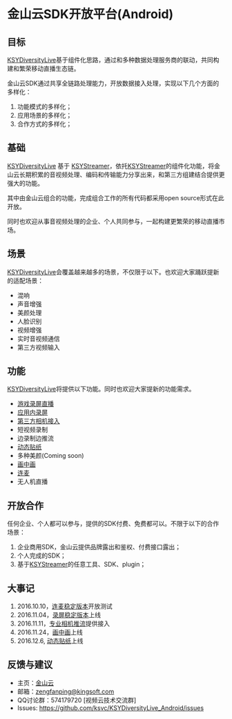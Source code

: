 # 金山云SDK开放平台(Android)
## 目标
[KSYDiversityLive](https://github.com/ksvc/KSYDiversityLive_Android)基于组件化思路，通过和多种数据处理服务商的联动，共同构建和繁荣移动直播生态链。

金山云SDK通过共享全链路处理能力，开放数据接入处理，实现以下几个方面的多样化：  

1. 功能模式的多样化；
1. 应用场景的多样化；
1. 合作方式的多样化；

## 基础
[KSYDiversityLive](https://github.com/ksvc/KSYDiversityLive_Android) 基于 [KSYStreamer](https://github.com/ksvc/KSYStreamer_Android)，依托[KSYStreamer](https://github.com/ksvc/KSYStreamer_Android)的组件化功能，将金山云长期积累的音视频处理、编码和传输能力分享出来，和第三方组建结合提供更强大的功能。

其中由金山云组合的功能，完成组合工作的所有代码都采用open source形式在此开放。

同时也欢迎从事音视频处理的企业、个人共同参与，一起构建更繁荣的移动直播市场。

## 场景
[KSYDiversityLive](https://github.com/ksvc/KSYDiversityLive_Android)会覆盖越来越多的场景，不仅限于以下。也欢迎大家踊跃提新的适配场景：
* 混响
* 声音增强
* 美颜处理
* 人脸识别
* 视频增强
* 实时音视频通信
* 第三方视频输入

## 功能
[KSYDiversityLive](https://github.com/ksvc/KSYDiversityLive_Android)将提供以下功能。同时也欢迎大家提新的功能需求。
* [游戏录屏直播](KSYScreenStreamer)
* [应用内录屏](KSYScreenStreamer)
* [第三方相机接入](https://github.com/ksvc/KSYDiversityLive_Android/tree/master/eyemore)
* 短视频录制
* 边录制边推流
* [动态贴纸](https://github.com/ksvc/KSYDiversityLive_Android/tree/master/KSYStickerAndroid)
* 多种美颜(Coming soon)
* [画中画](KSYPipStreamerAndroid)
* [连麦](https://github.com/ksvc/KSYRTCLive_Android)
* 无人机直播

## 开放合作
任何企业、个人都可以参与，提供的SDK付费、免费都可以。不限于以下的合作场景：

1. 企业商用SDK，金山云提供品牌露出和鉴权、付费接口露出；  
1. 个人完成的SDK；  
1. 基于[KSYStreamer](https://github.com/ksvc/KSYStreamer_Android)的任意工具、SDK、plugin；  

## 大事记

1. 2016.10.10，[连麦稳定版本](https://github.com/ksvc/KSYRTCLive_Android)开放测试
1. 2016.11.04，[录屏稳定版本](KSYScreenStreamer)上线
1. 2016.11.11，[专业相机推流](eyemore)提供接入
1. 2016.11.24，[画中画](KSYPipStreamerAndroid)上线
1. 2016.12.6, [动态贴纸](KSYStickerAndroid)上线  

## 反馈与建议
- 主页：[金山云](http://v.ksyun.com)
- 邮箱：<zengfanping@kingsoft.com>
- QQ讨论群：574179720 [视频云技术交流群] 
- Issues: <https://github.com/ksvc/KSYDiversityLive_Android/issues>

